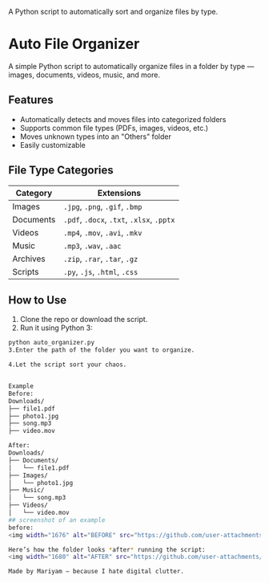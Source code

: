 A Python script to automatically sort and organize files by type.
# Auto File Organizer

A simple Python script to automatically organize files in a folder by type — images, documents, videos, music, and more.

##  Features 

- Automatically detects and moves files into categorized folders
- Supports common file types (PDFs, images, videos, etc.)
- Moves unknown types into an "Others" folder
- Easily customizable

##  File Type Categories

| Category   | Extensions |
|------------|------------|
| Images     | `.jpg`, `.png`, `.gif`, `.bmp` |
| Documents  | `.pdf`, `.docx`, `.txt`, `.xlsx`, `.pptx` |
| Videos     | `.mp4`, `.mov`, `.avi`, `.mkv` |
| Music      | `.mp3`, `.wav`, `.aac` |
| Archives   | `.zip`, `.rar`, `.tar`, `.gz` |
| Scripts    | `.py`, `.js`, `.html`, `.css` |

##  How to Use

1. Clone the repo or download the script.
2. Run it using Python 3:

```bash
python auto_organizer.py
3.Enter the path of the folder you want to organize.

4.Let the script sort your chaos.


Example
Before:
Downloads/
├── file1.pdf
├── photo1.jpg
├── song.mp3
├── video.mov

After:
Downloads/
├── Documents/
│   └── file1.pdf
├── Images/
│   └── photo1.jpg
├── Music/
│   └── song.mp3
├── Videos/
│   └── video.mov
## screenshot of an example
before:
<img width="1676" alt="BEFORE" src="https://github.com/user-attachments/assets/9acd1f23-d391-4688-8b24-fa4b00258c9f" />

Here’s how the folder looks *after* running the script:
<img width="1680" alt="AFTER" src="https://github.com/user-attachments/assets/daf9534a-25ce-4a5a-84cb-76d17a201d61" />

Made by Mariyam – because I hate digital clutter.
